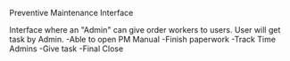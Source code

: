 Preventive Maintenance Interface

Interface where an "Admin" can give order workers to users.
User will get task by Admin.
    -Able to open PM Manual 
    -Finish paperwork
    -Track Time
Admins
    -Give task
    -Final Close

